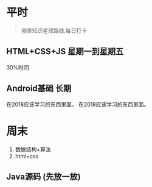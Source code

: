 # 平时
> 刚哥知识星球路线,每日打卡
 	 
## HTML+CSS+JS  星期一到星期五

30%时间
 	 
## Android基础  长期
 	 
在2018应该学习的东西里面。	 在2018应该学习的东西里面。
 	 
 # 周末	
 	 
1. 数据结构+算法
2. html+css
 	 
 	 
 ## Java源码   (先放一放)
